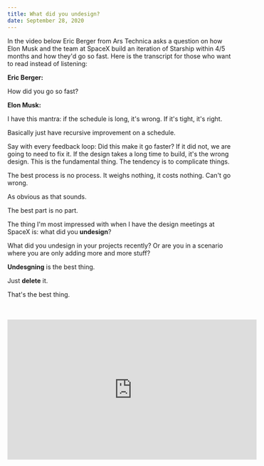 ```yaml
---
title: What did you undesign? 
date: September 28, 2020 
---
```


In the video below Eric Berger from Ars Technica asks a question on how Elon Musk and the team at SpaceX build an iteration of Starship within 4/5 months and how they'd go so fast. Here is the transcript for those who want to read instead of listening:

**Eric Berger:** 

How did you go so fast?

**Elon Musk:** 

I have this mantra: if the schedule is long, it's wrong. If it's tight, it's right. 

Basically just have recursive improvement on a schedule.

Say with every feedback loop: Did this make it go faster? If it did not, we are going to need to fix it. If the design takes a long time to build, it's the wrong design. This is the fundamental thing. The tendency is to complicate things.

The best process is no process. It weighs nothing, it costs nothing. Can't go wrong. 

As obvious as that sounds.

The best part is no part.

The thing I'm most impressed with when I have the design meetings at SpaceX is: what did you **undesign**?

What did you undesign in your projects recently? Or are you in a scenario where you are only adding more and more stuff?

**Undesgning** is the best thing.

Just **delete** it.

That's the best thing.

<br/>
<br/>

<iframe width="560" height="315" src="https://www.youtube-nocookie.com/embed/6KGuqy8d0Ws?si=_crGaU6y2NZEH3sC" title="YouTube video player" frameborder="0" allow="accelerometer; autoplay; clipboard-write; encrypted-media; gyroscope; picture-in-picture; web-share" referrerpolicy="strict-origin-when-cross-origin" allowfullscreen></iframe>
